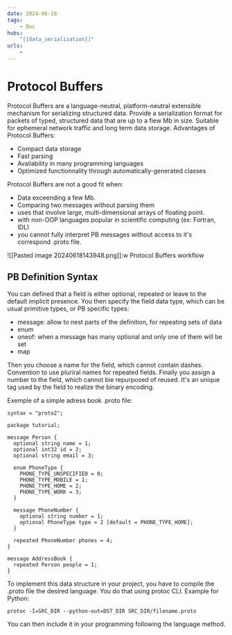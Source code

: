 ```yaml
---
date: 2024-06-18
tags:
    - Doc 
hubs:
    "[[data_serialization]]"
urls:
    -
---
```

# Protocol Buffers 

Protocol Buffers are a language-neutral, platform-neutral extensible mechanism for serializing structured data.
Provide a serialization format for packets of typed, structured data that are up to a fiew Mb in size. Suitable for ephemeral network traffic and long term data storage.
Advantages of Protocol Buffers:
- Compact data storage
- Fast parsing
- Availability in many programming languages
- Optimized functionnality through automatically-generated classes

Protocol Buffers are not a good fit when:
- Data exceending a few Mb.
- Comparing two messages without parsing them
- uses that involve large, multi-dimensional arrays of floating point.
- with non-OOP languages popular in scientific computing (ex: Fortran, IDL)
- you cannot fully interpret PB messages without access to it's correspond .proto file.

![[Pasted image 20240618143948.png]]:w
Protocol Buffers workflow

## PB Definition Syntax

You can defined that a field is either optional, repeated or leave to the default implicit presence.
You then specify the field data type, which can be usual primitive types, or PB specific types:
- message: allow to nest parts of the definition, for repeating sets of data
- enum
- oneof: when a message has many optional and only one of them will be set
- map

Then you choose a name for the field, which cannot contain dashes. Convention to use pluriral names for repeated
fields.
Finally you assign a number to the field, which cannot bie repurposed of reused. It's an unique tag used by
the field to realize the binary encoding.

Exemple of a simple adress book .proto file:
```
syntax = "proto2";

package tutorial;

message Person {
  optional string name = 1;
  optional int32 id = 2;
  optional string email = 3;

  enum PhoneType {
    PHONE_TYPE_UNSPECIFIED = 0;
    PHONE_TYPE_MOBILE = 1;
    PHONE_TYPE_HOME = 2;
    PHONE_TYPE_WORK = 3;
  }

  message PhoneNumber {
    optional string number = 1;
    optional PhoneType type = 2 [default = PHONE_TYPE_HOME];
  }

  repeated PhoneNumber phones = 4;
}

message AddressBook {
  repeated Person people = 1;
}
```

To implement this data structure in your project, you have to compile the .proto file the desired language.
You do that using protoc CLI. Example for Python:
```
protoc -I=SRC_DIR --python-out=DST_DIR SRC_DIR/filename.proto
```
You can then include it in your programming following the language method.

